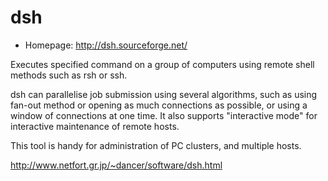 # dsh

* Homepage: http://dsh.sourceforge.net/

Executes specified command on a group of computers using remote shell
 methods such as rsh or ssh.

 dsh can parallelise job submission using several algorithms, such as using
 fan-out method or opening as much connections as possible, or using a
 window of connections at one time. It also supports "interactive mode" for
 interactive maintenance of remote hosts.

 This tool is handy for administration of PC clusters, and multiple hosts.

 http://www.netfort.gr.jp/~dancer/software/dsh.html
